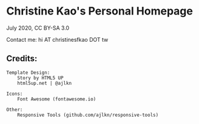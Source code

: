 # Christine Kao's Personal Homepage
July 2020, CC BY-SA 3.0

Contact me: hi AT christinesfkao DOT tw

## Credits:

	Template Design:
		Story by HTML5 UP
		html5up.net | @ajlkn

	Icons:
		Font Awesome (fontawesome.io)

	Other:
		Responsive Tools (github.com/ajlkn/responsive-tools)